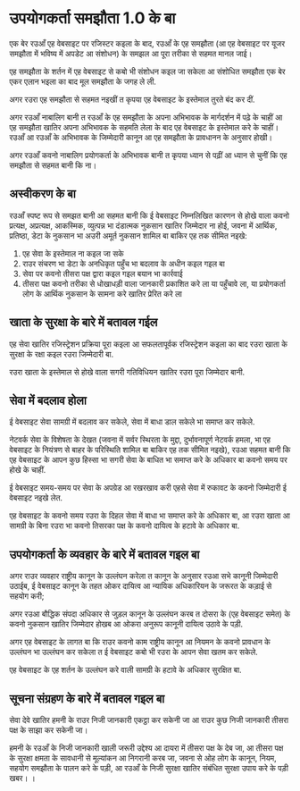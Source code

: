 # उपयोगकर्ता समझौता 1.0 के बा

एक बेर रउआँ एह वेबसाइट पर रजिस्टर कइला के बाद, रउआँ के एह समझौता (आ एह वेबसाइट पर यूजर समझौता में भविष्य में अपडेट आ संशोधन) के समझल आ पूरा तरीका से सहमत मानल जाई।

एह समझौता के शर्तन में एह वेबसाइट से कबो भी संशोधन कइल जा सकेला आ संशोधित समझौता एक बेर एकर एलान भइला का बाद मूल समझौता के जगह ले ली.

अगर रउरा एह समझौता से सहमत नइखीं त कृपया एह वेबसाइट के इस्तेमाल तुरते बंद कर दीं.

अगर रउआँ नाबालिग बानी त रउआँ के एह समझौता के अपना अभिभावक के मार्गदर्शन में पढ़े के चाहीं आ एह समझौता खातिर अपना अभिभावक के सहमति लेला के बाद एह वेबसाइट के इस्तेमाल करे के चाहीं। रउआँ आ रउआँ के अभिभावक के जिम्मेदारी कानून आ एह समझौता के प्रावधानन के अनुसार होखी।

अगर रउआँ कवनो नाबालिग प्रयोगकर्ता के अभिभावक बानी त कृपया ध्यान से पढ़ीं आ ध्यान से चुनीं कि एह समझौता से सहमत बानी कि ना।

## अस्वीकरण के बा

रउआँ स्पष्ट रूप से समझत बानी आ सहमत बानी कि ई वेबसाइट निम्नलिखित कारणन से होखे वाला कवनो प्रत्यक्ष, अप्रत्यक्ष, आकस्मिक, व्युत्पन्न भा दंडात्मक नुकसान खातिर जिम्मेदार ना होई, जवना में आर्थिक, प्रतिष्ठा, डेटा के नुकसान भा अउरी अमूर्त नुकसान शामिल बा बाकिर एह तक सीमित नइखे:

1. एह सेवा के इस्तेमाल ना कइल जा सके
1. राउर संचरण भा डेटा के अनधिकृत पहुँच भा बदलाव के अधीन कइल गइल बा
1. सेवा पर कवनो तीसरा पक्ष द्वारा कइल गइल बयान भा कार्रवाई
1. तीसरा पक्ष कवनो तरीका से धोखाधड़ी वाला जानकारी प्रकाशित करे ला या पहुँचावे ला, या प्रयोगकर्ता लोग के आर्थिक नुकसान के सामना करे खातिर प्रेरित करे ला

## खाता के सुरक्षा के बारे में बतावल गईल

एह सेवा खातिर रजिस्ट्रेशन प्रक्रिया पूरा कइला आ सफलतापूर्वक रजिस्ट्रेशन कइला का बाद रउरा खाता के सुरक्षा के रक्षा कइल रउरा जिम्मेदारी बा.

रउरा खाता के इस्तेमाल से होखे वाला सगरी गतिविधियन खातिर रउरा पूरा जिम्मेदार बानी.

## सेवा में बदलाव होला

ई वेबसाइट सेवा सामग्री में बदलाव कर सकेले, सेवा में बाधा डाल सकेले भा समाप्त कर सकेले.

नेटवर्क सेवा के विशेषता के देखत (जवना में सर्वर स्थिरता के मुद्दा, दुर्भावनापूर्ण नेटवर्क हमला, भा एह वेबसाइट के नियंत्रण से बाहर के परिस्थिति शामिल बा बाकिर एह तक सीमित नइखे), रउआ सहमत बानी कि एह वेबसाइट के आपन कुछ हिस्सा भा सगरी सेवा के बाधित भा समाप्त करे के अधिकार बा कवनो समय पर होखे के चाहीं.

ई वेबसाइट समय-समय पर सेवा के अपग्रेड आ रखरखाव करी एहसे सेवा में रुकावट के कवनो जिम्मेदारी ई वेबसाइट नइखे लेत.

एह वेबसाइट के कवनो समय रउरा के दिहल सेवा में बाधा भा समाप्त करे के अधिकार बा, आ रउरा खाता आ सामग्री के बिना रउरा भा कवनो तिसरका पक्ष के कवनो दायित्व के हटावे के अधिकार बा.

## उपयोगकर्ता के व्यवहार के बारे में बतावल गइल बा

अगर राउर व्यवहार राष्ट्रीय कानून के उल्लंघन करेला त कानून के अनुसार रउआ सभे कानूनी जिम्मेदारी उठाईब, ई वेबसाइट कानून के तहत ओकर दायित्व आ न्यायिक अधिकारियन के जरूरत के कड़ाई से सहयोग करी;

अगर रउआ बौद्धिक संपदा अधिकार से जुड़ल कानून के उल्लंघन करब त दोसरा के (एह वेबसाइट समेत) के कवनो नुकसान खातिर जिम्मेदार होखब आ ओकरा अनुरूप कानूनी दायित्व उठावे के पड़ी.

अगर एह वेबसाइट के लागत बा कि राउर कवनो काम राष्ट्रीय कानून आ नियमन के कवनो प्रावधान के उल्लंघन भा उल्लंघन कर सकेला त ई वेबसाइट कबो भी रउरा के आपन सेवा खतम कर सकेले.

एह वेबसाइट के एह शर्तन के उल्लंघन करे वाली सामग्री के हटावे के अधिकार सुरक्षित बा.

## सूचना संग्रहण के बारे में बतावल गइल बा

सेवा देवे खातिर हमनी के राउर निजी जानकारी एकट्ठा कर सकेनी जा आ राउर कुछ निजी जानकारी तीसरा पक्ष के साझा कर सकेनी जा।

हमनी के रउआँ के निजी जानकारी खाली जरूरी उद्देश्य आ दायरा में तीसरा पक्ष के देब जा, आ तीसरा पक्ष के सुरक्षा क्षमता के सावधानी से मूल्यांकन आ निगरानी करब जा, जवना से ओह लोग के कानून, नियम, सहयोग समझौता के पालन करे के पड़ी, आ रउआँ के निजी सुरक्षा खातिर संबंधित सुरक्षा उपाय करे के पड़ी खबर। ।